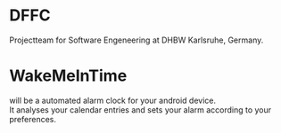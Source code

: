 # DFFC
Projectteam for Software Engeneering at DHBW Karlsruhe, Germany.

<h1>WakeMeInTime</h1>
<p>will be a automated alarm clock for your android device. <br />
It analyses your calendar entries and sets your alarm according to your preferences.</p>
